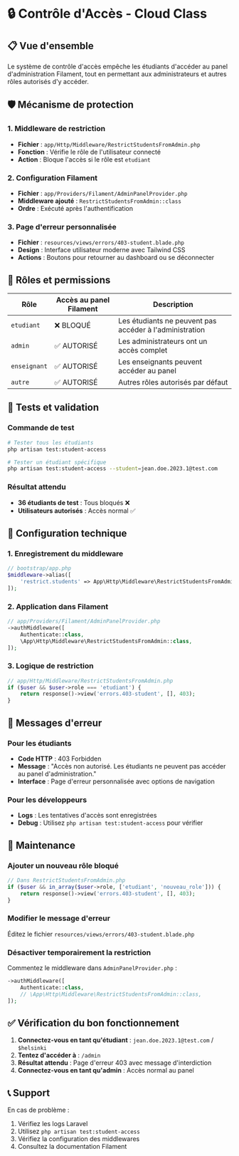 # 🔒 Contrôle d'Accès - Cloud Class

## 📋 Vue d'ensemble

Le système de contrôle d'accès empêche les étudiants d'accéder au panel d'administration Filament, tout en permettant aux administrateurs et autres rôles autorisés d'y accéder.

## 🛡️ Mécanisme de protection

### 1. Middleware de restriction
- **Fichier** : `app/Http/Middleware/RestrictStudentsFromAdmin.php`
- **Fonction** : Vérifie le rôle de l'utilisateur connecté
- **Action** : Bloque l'accès si le rôle est `etudiant`

### 2. Configuration Filament
- **Fichier** : `app/Providers/Filament/AdminPanelProvider.php`
- **Middleware ajouté** : `RestrictStudentsFromAdmin::class`
- **Ordre** : Exécuté après l'authentification

### 3. Page d'erreur personnalisée
- **Fichier** : `resources/views/errors/403-student.blade.php`
- **Design** : Interface utilisateur moderne avec Tailwind CSS
- **Actions** : Boutons pour retourner au dashboard ou se déconnecter

## 🎯 Rôles et permissions

| Rôle | Accès au panel Filament | Description |
|------|-------------------------|-------------|
| `etudiant` | ❌ BLOQUÉ | Les étudiants ne peuvent pas accéder à l'administration |
| `admin` | ✅ AUTORISÉ | Les administrateurs ont un accès complet |
| `enseignant` | ✅ AUTORISÉ | Les enseignants peuvent accéder au panel |
| `autre` | ✅ AUTORISÉ | Autres rôles autorisés par défaut |

## 🧪 Tests et validation

### Commande de test
```bash
# Tester tous les étudiants
php artisan test:student-access

# Tester un étudiant spécifique
php artisan test:student-access --student=jean.doe.2023.1@test.com
```

### Résultat attendu
- **36 étudiants de test** : Tous bloqués ❌
- **Utilisateurs autorisés** : Accès normal ✅

## 🔧 Configuration technique

### 1. Enregistrement du middleware
```php
// bootstrap/app.php
$middleware->alias([
    'restrict.students' => App\Http\Middleware\RestrictStudentsFromAdmin::class,
]);
```

### 2. Application dans Filament
```php
// app/Providers/Filament/AdminPanelProvider.php
->authMiddleware([
    Authenticate::class,
    \App\Http\Middleware\RestrictStudentsFromAdmin::class,
]);
```

### 3. Logique de restriction
```php
// app/Http/Middleware/RestrictStudentsFromAdmin.php
if ($user && $user->role === 'etudiant') {
    return response()->view('errors.403-student', [], 403);
}
```

## 🚨 Messages d'erreur

### Pour les étudiants
- **Code HTTP** : 403 Forbidden
- **Message** : "Accès non autorisé. Les étudiants ne peuvent pas accéder au panel d'administration."
- **Interface** : Page d'erreur personnalisée avec options de navigation

### Pour les développeurs
- **Logs** : Les tentatives d'accès sont enregistrées
- **Debug** : Utilisez `php artisan test:student-access` pour vérifier

## 🔄 Maintenance

### Ajouter un nouveau rôle bloqué
```php
// Dans RestrictStudentsFromAdmin.php
if ($user && in_array($user->role, ['etudiant', 'nouveau_role'])) {
    return response()->view('errors.403-student', [], 403);
}
```

### Modifier le message d'erreur
Éditez le fichier `resources/views/errors/403-student.blade.php`

### Désactiver temporairement la restriction
Commentez le middleware dans `AdminPanelProvider.php` :
```php
->authMiddleware([
    Authenticate::class,
    // \App\Http\Middleware\RestrictStudentsFromAdmin::class,
]);
```

## ✅ Vérification du bon fonctionnement

1. **Connectez-vous en tant qu'étudiant** : `jean.doe.2023.1@test.com` / `$helsinki`
2. **Tentez d'accéder à** : `/admin`
3. **Résultat attendu** : Page d'erreur 403 avec message d'interdiction
4. **Connectez-vous en tant qu'admin** : Accès normal au panel

## 📞 Support

En cas de problème :
1. Vérifiez les logs Laravel
2. Utilisez `php artisan test:student-access`
3. Vérifiez la configuration des middlewares
4. Consultez la documentation Filament
